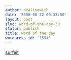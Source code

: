 ```yaml
---
author: dealingwith
date: '2006-08-22 09:33:00'
layout: post
slug: word-of-the-day-38
status: publish
title: word of the day
wordpress_id: '1594'
---
```


[surfeit][1]

   [1]: http://dictionary.reference.com/search?q=surfeit

